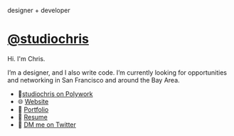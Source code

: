 designer + developer
# [@studiochris](https://studiochris.us)

Hi. I'm Chris.

I’m a designer, and I also write code. I’m currently looking for opportunities and networking in San Francisco and around the Bay Area.

 - 🦚[studiochris on Polywork](https://www.polywork.com/studiochris)
 - 🌐 [Website](https://studiochris.us/)
 - 💼 [Portfolio](https://studiochris.us/portfolio/)
 - 📄 [Resume](https://studiochris.us/download/resume/)
 - 📨 [DM me on Twitter](https://twitter.com/studiochris)
